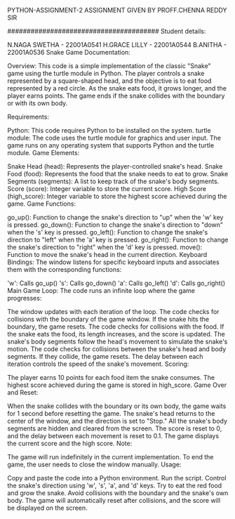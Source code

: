 PYTHON-ASSIGNMENT-2
ASSIGNMENT GIVEN BY PROFF.CHENNA REDDY SIR

####################################### Student details:

N.NAGA SWETHA - 22001A0541
H.GRACE LILLY - 22001A0544
B.ANITHA - 22001A0536
Snake Game Documentation:

Overview: This code is a simple implementation of the classic "Snake" game using the turtle module in Python. The player controls a snake represented by a square-shaped head, and the objective is to eat food represented by a red circle. As the snake eats food, it grows longer, and the player earns points. The game ends if the snake collides with the boundary or with its own body.

Requirements:

Python: This code requires Python to be installed on the system.
turtle module: The code uses the turtle module for graphics and user input.
The game runs on any operating system that supports Python and the turtle module.
Game Elements:

Snake Head (head): Represents the player-controlled snake's head.
Snake Food (food): Represents the food that the snake needs to eat to grow.
Snake Segments (segments): A list to keep track of the snake's body segments.
Score (score): Integer variable to store the current score.
High Score (high_score): Integer variable to store the highest score achieved during the game.
Game Functions:

go_up(): Function to change the snake's direction to "up" when the 'w' key is pressed.
go_down(): Function to change the snake's direction to "down" when the 's' key is pressed.
go_left(): Function to change the snake's direction to "left" when the 'a' key is pressed.
go_right(): Function to change the snake's direction to "right" when the 'd' key is pressed.
move(): Function to move the snake's head in the current direction.
Keyboard Bindings: The window listens for specific keyboard inputs and associates them with the corresponding functions:

'w': Calls go_up()
's': Calls go_down()
'a': Calls go_left()
'd': Calls go_right()
Main Game Loop: The code runs an infinite loop where the game progresses:

The window updates with each iteration of the loop.
The code checks for collisions with the boundary of the game window. If the snake hits the boundary, the game resets.
The code checks for collisions with the food. If the snake eats the food, its length increases, and the score is updated.
The snake's body segments follow the head's movement to simulate the snake's motion.
The code checks for collisions between the snake's head and body segments. If they collide, the game resets.
The delay between each iteration controls the speed of the snake's movement.
Scoring:

The player earns 10 points for each food item the snake consumes.
The highest score achieved during the game is stored in high_score.
Game Over and Reset:

When the snake collides with the boundary or its own body, the game waits for 1 second before resetting the game.
The snake's head returns to the center of the window, and the direction is set to "Stop."
All the snake's body segments are hidden and cleared from the screen.
The score is reset to 0, and the delay between each movement is reset to 0.1.
The game displays the current score and the high score.
Note:

The game will run indefinitely in the current implementation. To end the game, the user needs to close the window manually.
Usage:

Copy and paste the code into a Python environment.
Run the script.
Control the snake's direction using 'w', 's', 'a', and 'd' keys.
Try to eat the red food and grow the snake.
Avoid collisions with the boundary and the snake's own body.
The game will automatically reset after collisions, and the score will be displayed on the screen.
